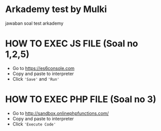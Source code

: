 # Arkademy test by Mulki
jawaban soal test arkademy

# HOW TO EXEC JS FILE (Soal no 1,2,5)
- Go to https://es6console.com
- Copy and paste to interpreter
- Click ``` 'Save' ``` and ``` 'Run' ```


# HOW TO EXEC PHP FILE (Soal no 3)
- Go to http://sandbox.onlinephpfunctions.com/
- Copy and paste to interpreter
- Click ``` 'Execute Code' ```
